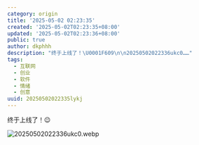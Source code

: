 ```yaml
---
category: origin
title: '2025-05-02 02:23:35'
created: '2025-05-02T02:23:35+08:00'
updated: '2025-05-02T02:23:36+08:00'
public: true
author: dkphhh
description: "终于上线了！\U0001F609\n\n20250502022336ukc0……"
tags:
  - 互联网
  - 创业
  - 软件
  - 情绪
  - 创意
uuid: 20250502022335lykj
---
```


终于上线了！😉

![20250502022336ukc0.webp](https://img.dkphhh.me/20250502022336ukc0.webp)
